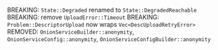 BREAKING: `State::Degraded` renamed to `State::DegradedReachable`
BREAKING: remove `UploadError::Timeout`
BREAKING: `Problem::DescriptorUpload` now wraps `Vec<DescUploadRetryError>`
REMOVED: `OnionServiceBuilder::anonymity`, `OnionServiceConfig::anonymity`, `OnionServiceConfigBuilder::anonymity`
